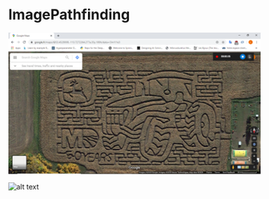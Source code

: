 # ImagePathfinding

![alt text](https://github.com/loutouk/ImagePathfinding/blob/master/originalField.png)

![alt text](https://github.com/loutouk/ImagePathfinding/blob/master/data/demo.png)
